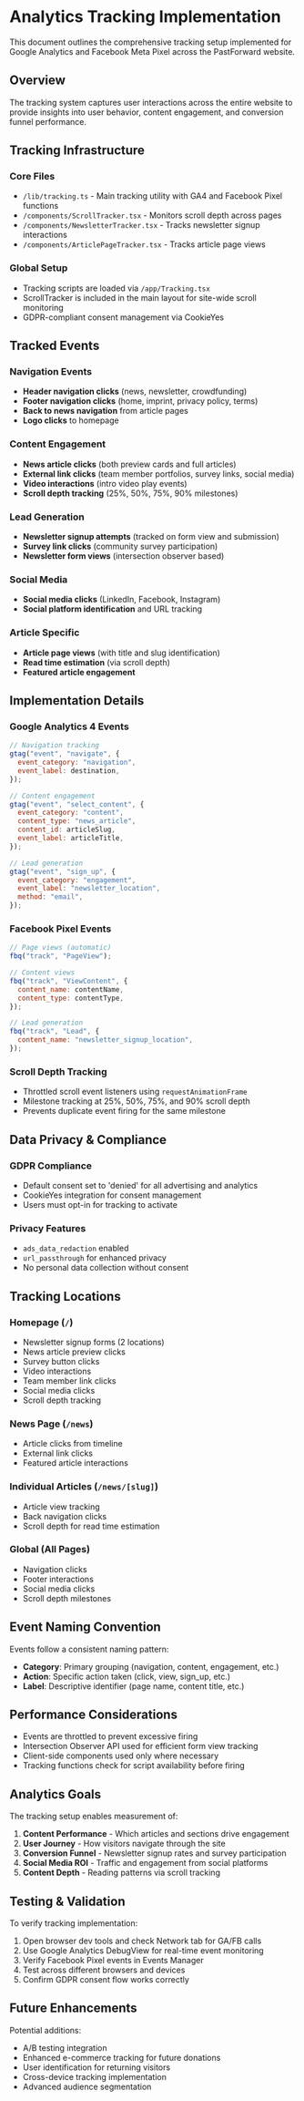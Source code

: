 # Analytics Tracking Implementation

This document outlines the comprehensive tracking setup implemented for Google Analytics and Facebook Meta Pixel across the PastForward website.

## Overview

The tracking system captures user interactions across the entire website to provide insights into user behavior, content engagement, and conversion funnel performance.

## Tracking Infrastructure

### Core Files

- `/lib/tracking.ts` - Main tracking utility with GA4 and Facebook Pixel functions
- `/components/ScrollTracker.tsx` - Monitors scroll depth across pages
- `/components/NewsletterTracker.tsx` - Tracks newsletter signup interactions
- `/components/ArticlePageTracker.tsx` - Tracks article page views

### Global Setup

- Tracking scripts are loaded via `/app/Tracking.tsx`
- ScrollTracker is included in the main layout for site-wide scroll monitoring
- GDPR-compliant consent management via CookieYes

## Tracked Events

### Navigation Events

- **Header navigation clicks** (news, newsletter, crowdfunding)
- **Footer navigation clicks** (home, imprint, privacy policy, terms)
- **Back to news navigation** from article pages
- **Logo clicks** to homepage

### Content Engagement

- **News article clicks** (both preview cards and full articles)
- **External link clicks** (team member portfolios, survey links, social media)
- **Video interactions** (intro video play events)
- **Scroll depth tracking** (25%, 50%, 75%, 90% milestones)

### Lead Generation

- **Newsletter signup attempts** (tracked on form view and submission)
- **Survey link clicks** (community survey participation)
- **Newsletter form views** (intersection observer based)

### Social Media

- **Social media clicks** (LinkedIn, Facebook, Instagram)
- **Social platform identification** and URL tracking

### Article Specific

- **Article page views** (with title and slug identification)
- **Read time estimation** (via scroll depth)
- **Featured article engagement**

## Implementation Details

### Google Analytics 4 Events

```javascript
// Navigation tracking
gtag("event", "navigate", {
  event_category: "navigation",
  event_label: destination,
});

// Content engagement
gtag("event", "select_content", {
  event_category: "content",
  content_type: "news_article",
  content_id: articleSlug,
  event_label: articleTitle,
});

// Lead generation
gtag("event", "sign_up", {
  event_category: "engagement",
  event_label: "newsletter_location",
  method: "email",
});
```

### Facebook Pixel Events

```javascript
// Page views (automatic)
fbq("track", "PageView");

// Content views
fbq("track", "ViewContent", {
  content_name: contentName,
  content_type: contentType,
});

// Lead generation
fbq("track", "Lead", {
  content_name: "newsletter_signup_location",
});
```

### Scroll Depth Tracking

- Throttled scroll event listeners using `requestAnimationFrame`
- Milestone tracking at 25%, 50%, 75%, and 90% scroll depth
- Prevents duplicate event firing for the same milestone

## Data Privacy & Compliance

### GDPR Compliance

- Default consent set to 'denied' for all advertising and analytics
- CookieYes integration for consent management
- Users must opt-in for tracking to activate

### Privacy Features

- `ads_data_redaction` enabled
- `url_passthrough` for enhanced privacy
- No personal data collection without consent

## Tracking Locations

### Homepage (`/`)

- Newsletter signup forms (2 locations)
- News article preview clicks
- Survey button clicks
- Video interactions
- Team member link clicks
- Social media clicks
- Scroll depth tracking

### News Page (`/news`)

- Article clicks from timeline
- External link clicks
- Featured article interactions

### Individual Articles (`/news/[slug]`)

- Article view tracking
- Back navigation clicks
- Scroll depth for read time estimation

### Global (All Pages)

- Navigation clicks
- Footer interactions
- Social media clicks
- Scroll depth milestones

## Event Naming Convention

Events follow a consistent naming pattern:

- **Category**: Primary grouping (navigation, content, engagement, etc.)
- **Action**: Specific action taken (click, view, sign_up, etc.)
- **Label**: Descriptive identifier (page name, content title, etc.)

## Performance Considerations

- Events are throttled to prevent excessive firing
- Intersection Observer API used for efficient form view tracking
- Client-side components used only where necessary
- Tracking functions check for script availability before firing

## Analytics Goals

The tracking setup enables measurement of:

1. **Content Performance** - Which articles and sections drive engagement
2. **User Journey** - How visitors navigate through the site
3. **Conversion Funnel** - Newsletter signup rates and survey participation
4. **Social Media ROI** - Traffic and engagement from social platforms
5. **Content Depth** - Reading patterns via scroll tracking

## Testing & Validation

To verify tracking implementation:

1. Open browser dev tools and check Network tab for GA/FB calls
2. Use Google Analytics DebugView for real-time event monitoring
3. Verify Facebook Pixel events in Events Manager
4. Test across different browsers and devices
5. Confirm GDPR consent flow works correctly

## Future Enhancements

Potential additions:

- A/B testing integration
- Enhanced e-commerce tracking for future donations
- User identification for returning visitors
- Cross-device tracking implementation
- Advanced audience segmentation
